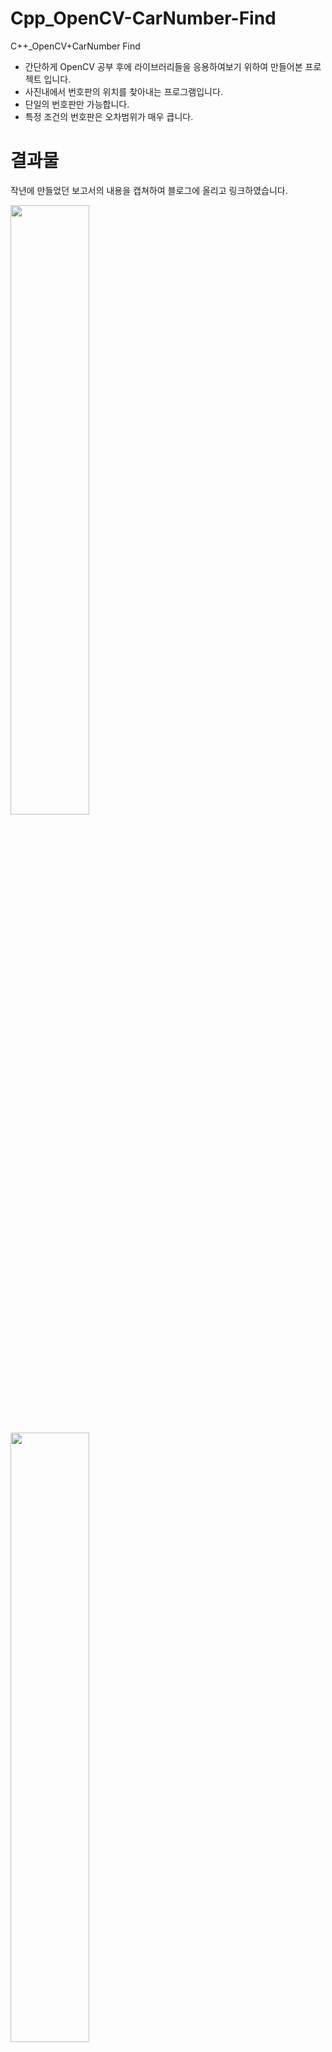 # Cpp_OpenCV-CarNumber-Find
C++_OpenCV+CarNumber Find

- 간단하게 OpenCV 공부 후에 라이브러리들을 응용하여보기 위하여 만들어본 프로젝트 입니다.
- 사진내에서 번호판의 위치를 찾아내는 프로그램입니다.
- 단일의 번호판만 가능합니다.
- 특정 조건의 번호판은 오차범위가 매우 큽니다.

# 결과물
작년에 만들었던 보고서의 내용을 캡쳐하여 블로그에 올리고 링크하였습니다.

<div>
<img src="https://blogfiles.pstatic.net/MjAyMDAzMzBfMTY5/MDAxNTg1NDk5NzA3MzUx.mnj-n2Wsa4Tgdvnld0WUs4VEw6d_UjjDa1epusOI55og.dOjon9k6HyT3rDyv25raOC7OW-u_huaNXct853e_uO8g.JPEG.nuckly/1.JPG" width="50%"></img>

<img src="https://blogfiles.pstatic.net/MjAyMDAzMzBfMjIw/MDAxNTg1NDk5NzA3NzIz.FWKO_qqAWNdEMm_byDSwhzTDxwEeOuj2k3Dd6gmcL-Mg.2EEs3OaPFAbHoKVqgrwyB3ROSVGLZWbOG0kQfWXspO4g.JPEG.nuckly/2.JPG" width="50%"></img>




<img src="https://blogfiles.pstatic.net/MjAyMDAzMzBfOSAg/MDAxNTg1NDk5NzA3OTg3.S9aJ1F-RKCBBX2DeTNLBPD_V-f6wbyO00x4I36x0kaog._dsgeAhsnrACt_BoVqaFuoW3KVPsm0L7HdeqRDs4K1Mg.JPEG.nuckly/3.JPG" width="50%"></img>

<img src="https://blogfiles.pstatic.net/MjAyMDAzMzBfMTU5/MDAxNTg1NDk5NzA4Mjcw.1gPyvBjPXb6GJzZ0ByA049kmls-6eqD53ScL_ED10Igg.V98z90khYTQ0QRHy62_h56bogZ5R240tq_jfIwdteXQg.JPEG.nuckly/4.JPG" width="50%"></img>

<img src="https://blogfiles.pstatic.net/MjAyMDAzMzBfMTEg/MDAxNTg1NDk5NzA4NTg0.F0BDdsOUi_oAiIdQK36ViIj3FugRA4m8Zotmo1O04cwg.Iom4DtWJsOwWIkoFp7ro1peYxn0pWOShkhzt46nClN4g.JPEG.nuckly/5.JPG" width="50%"></img>
</div>
